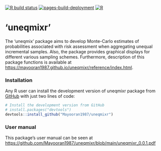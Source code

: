 <!-- [![Build Status](https://travis-ci.com/Mayooran1987/uneqmix.svg?branch=main)](https://travis-ci.com/Mayooran1987/uneqmixr)-->

[![R build status](https://github.com/Mayooran1987/uneqmixr/workflows/R-CMD-check/badge.svg)](https://github.com/Mayooran1987/uneqmixr/actions) <!-- <style> --> [![pages-build-deployment](https://github.com/Mayooran1987/uneqmixr/actions/workflows/pages/pages-build-deployment/badge.svg)](https://github.com/Mayooran1987/uneqmixr/actions/workflows/pages/pages-build-deployment) [![R](https://github.com/Mayooran1987/uneqmixr/actions/workflows/r.yml/badge.svg)](https://github.com/Mayooran1987/uneqmixr/actions/workflows/r.yml)
<!-- <style> -->

<!-- body {text-align: justify} -->

<!-- </style> -->

# ‘uneqmixr’

The ‘uneqmix’ package aims to develop Monte-Carlo estimates of probabilities associated with risk assessment when aggregating unequal incremental samples. Also, the package provides graphical displays for different various sampling schemes. Furthermore, description of this package functions is available at <https://mayooran1987.github.io/uneqmixr/reference/index.html>.

<!-- The 'uneqmixr' package aims to develop for estimate probabilities associated with risk assessment when aggregating unequal incremental samples. Also, the package provides graphical displays for different various sampling schemes. Furthermore, description of this package functions is available at <https://mayooran1987.github.io/uneqmixr/reference/index.html>. -->

<!-- (Note that the web page contains an older version of the package. The most recent version of the page, which is associated with the current version of the package, will be updated soon). -->

### Installation

Any R user can install the development version of uneqmixr package from [GitHub](https://github.com/) with just two lines of code:

``` r
# Install the development version from GitHub
# install.packages("devtools")
devtools::install_github("Mayooran1987/uneqmixr")
```

### User manual

This package’s user manual can be seen at <https://github.com/Mayooran1987/uneqmixr/blob/main/uneqmixr_0.0.1.pdf>

<!-- ### An analytical sample preparation process for microorganisms  -->

<!-- <center> -->

<!-- ![](C:/Users/mthevara/OneDrive - Massey University/Desktop/mixingsimulation/New folder/analytical_sample.png){width=80%} -->

<!-- </center> -->

<!-- The homogenisation occurs stage-by-stage in the powder-mixing process, which is illustrated in the following Figure. -->

<!-- ```{r, fig.cap="\\label{Figure 1} Explanation of the analytical sample preparation process for microorganisms testing"} -->

<!-- knitr::include_graphics("analytical_sample.pdf") -->

<!-- ``` -->
